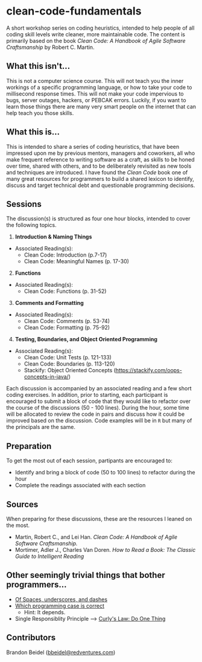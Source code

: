 # clean-code-fundamentals

A short workshop series on coding heuristics, intended to help people of all coding skill levels write cleaner, more maintainable code.  The content is primarily based on the book _Clean Code: A Handbook of Agile Software Craftsmanship_ by Robert C. Martin.

## What this isn't...

This is not a computer science course.  This will not teach you the inner workings of a specific programming language, or how to take your code to millisecond response times.  This will not make your code impervious to bugs, server outages, hackers, or PEBCAK errors.  Luckily, if you want to learn those things there are many very smart people on the internet that can help teach you those skills.

## What this is...

This is intended to share a series of coding heuristics, that have been impressed upon me by previous mentors, managers and coworkers, all who make frequent reference to writing software as a craft, as skills to be honed over time, shared with others, and to be deliberately revisited as new tools and techniques are introduced.  I have found the _Clean Code_ book one of many great resources for programmers to build a shared lexicon to identify, discuss and target technical debt and questionable programming decisions.

## Sessions

The discussion(s) is structured as four one hour blocks, intended to cover the following topics.

1. **Introduction & Naming Things**
  - Associated Reading(s): 
    - Clean Code: Introduction (p.7-17) 
    - Clean Code: Meaningful Names (p. 17-30)
2. **Functions**
  - Associated Reading(s): 
    - Clean Code: Functions (p. 31-52)
3. **Comments and Formatting**
  - Associated Reading(s): 
    - Clean Code: Comments (p. 53-74)
    - Clean Code: Formatting (p. 75-92)
4. **Testing, Boundaries, and Object Oriented Programming**
  - Associated Reading(s): 
    - Clean Code: Unit Tests (p. 121-133)
    - Clean Code: Boundaries (p. 113-120)
    - Stackify: Object Oriented Concepts (https://stackify.com/oops-concepts-in-java/)

Each discussion is accompanied by an associated reading and a few short coding exercises.  In addition, prior to starting, each participant is encouraged to submit a block of code that they would like to refactor over the course of the discussions (50 - 100 lines).  During the hour, some time will be allocated to review the code in pairs and discuss how it could be improved based on the discussion.  Code examples will be in `R` but many of the principals are the same.

## Preparation

To get the most out of each session, partipants are encouraged to:

- Identify and bring a block of code (50 to 100 lines) to refactor during the hour
- Complete the readings associated with each section

## Sources

When preparing for these discussions, these are the resources I leaned on the most.

- Martin, Robert C., and Lei Han. _Clean Code: A Handbook of Agile Software Craftsmanship._
- Mortimer, Adler J., Charles Van Doren. _How to Read a Book: The Classic Guide to Intelligent Reading_

## Other seemingly trivial things that bother programmers...

- [Of Spaces, underscores, and dashes](https://blog.codinghorror.com/of-spaces-underscores-and-dashes/)
- [Which programming case is correct](https://www.reddit.com/r/ProgrammerHumor/comments/5iqykw/vs_help_me_settle_the_age_old_programming_case/)
  - Hint: It depends.
- Single Responsiblity Principle --> [Curly's Law: Do One Thing](https://blog.codinghorror.com/curlys-law-do-one-thing/)

## Contributors

Brandon Beidel (bbeidel@redventures.com)

